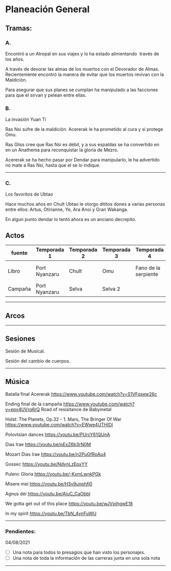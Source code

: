 # Planeación General

## Tramas:

### A.                                                                               
Encontró a un Atropal en sus viajes y lo ha estado alimentando  través de los años.

A través de devorar las almas de los muertos con el Devorador de Almas. Recientemente encontró la manera de evitar que los muertos revivan con la Maldición.

Para asegurar que sus planes se cumplan ha manipulado a las facciones para que el sirvan y pelean entre ellas.

 ### B.
 La invasión Yuan Ti
 
Ras Nsi sufre de la maldición. Acererak le ha prometido al cura y si protege Omu.

Ras Gliss cree que Ras Nsi es débil, y a sus espaldas se ha convertido en en un Anathema para reconquistar la gloria de Mezro.

Acererak se ha hecho pasar por Dendar para manipularlo, le ha advertido no mate a Ras Nsi, hasta que el se lo indique.

---

### C. 
Los favoritos de Ubtao

Hace muchos años en Chult Ubtao le otorgo dititos dones a varias personas entre ellos: Artus, Otirianne, Ye, Ara Anoi y Gran Wakanga.

En algun punto dendar lo tentó ahora es un anciano decrepito.

## Actos
| fuente | Temporada 1 | Temporada 2 | Temporada 3 | Temporada 4 | Temporada 5 |
| ------| ------------| ------------| ------------|-------------|-------------|
| Libro | Port Nyanzaru | Chult | Omu | Fano de la serpiente | Tumba de los nueve dioses |
|Campaña | Port Nyanzaru    | Selva | Selva 2 |  | |

---
## Arcos

---
## Sesiones

Sesión de Musical.

Sesión del cambio de cuerpos.

---
## Música
Batalla final Acererak
https://www.youtube.com/watch?v=S1VFqsew26c

Ending final de la campaña
https://www.youtube.com/watch?v=epv4UVrq6rQ
Road of resisitance de Babymetal

Holst: The Planets, Op.32 - 1. Mars, The Bringer Of War
https://www.youtube.com/watch?v=EWwe4UTHlDI

Polovtsian dances
https://youtu.be/PUrcY61QUnA

Dias Irae
https://youtu.be/pExZ6b3rN0M

Mozart Dias Irae
https://youtu.be/n2PuGfRoAu4

Gossec
https://youtu.be/NdynLzEpxYY

Pulenc Gloria
https://youtu.be/-KxmLwnkPGk

Misere mei
https://youtu.be/H3v9unphfi0

Agnus dei
https://youtu.be/AiuC_CaObbI

We gotta get out of this place
https://youtu.be/wJVpihgwE18

In my spirit
https://youtu.be/TbN_4ynFuWU

---
### Pendientes:

04/08/2021

- [ ] Una nota para todos lo presagios que han visto los personajes.
- [ ] Una nota de toda la información de las carreras junta en una sola nota

---
